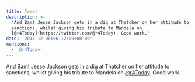 ```yaml
---
title: Tweet
description: >-
  "And Bam! Jesse Jackson gets in a dig at Thatcher on her attitude to
  sanctions, whilst giving his tribute to Mandela on
  [@r4Today](https://twitter.com/@r4Today). Good work."
date: '2013-12-06T06:12:09+00:00'
mentions:
  - '@r4Today'
---
```

And Bam! Jesse Jackson gets in a dig at Thatcher on her attitude to sanctions, whilst giving his tribute to Mandela on [@r4Today](https://twitter.com/@r4Today). Good work.
